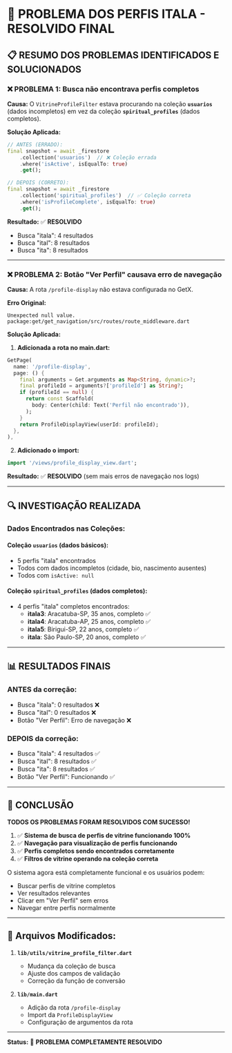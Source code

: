 # 🎉 PROBLEMA DOS PERFIS ITALA - RESOLVIDO FINAL

## 📋 **RESUMO DOS PROBLEMAS IDENTIFICADOS E SOLUCIONADOS**

### ❌ **PROBLEMA 1: Busca não encontrava perfis completos**
**Causa:** O `VitrineProfileFilter` estava procurando na coleção **`usuarios`** (dados incompletos) em vez da coleção **`spiritual_profiles`** (dados completos).

**Solução Aplicada:**
```dart
// ANTES (ERRADO):
final snapshot = await _firestore
    .collection('usuarios')  // ❌ Coleção errada
    .where('isActive', isEqualTo: true)
    .get();

// DEPOIS (CORRETO):
final snapshot = await _firestore
    .collection('spiritual_profiles')  // ✅ Coleção correta
    .where('isProfileComplete', isEqualTo: true)
    .get();
```

**Resultado:** ✅ **RESOLVIDO**
- Busca "itala": 4 resultados
- Busca "ital": 8 resultados  
- Busca "ita": 8 resultados

---

### ❌ **PROBLEMA 2: Botão "Ver Perfil" causava erro de navegação**
**Causa:** A rota `/profile-display` não estava configurada no GetX.

**Erro Original:**
```
Unexpected null value.
package:get/get_navigation/src/routes/route_middleware.dart
```

**Solução Aplicada:**
1. **Adicionada a rota no main.dart:**
```dart
GetPage(
  name: '/profile-display',
  page: () {
    final arguments = Get.arguments as Map<String, dynamic>?;
    final profileId = arguments?['profileId'] as String?;
    if (profileId == null) {
      return const Scaffold(
        body: Center(child: Text('Perfil não encontrado')),
      );
    }
    return ProfileDisplayView(userId: profileId);
  },
),
```

2. **Adicionado o import:**
```dart
import '/views/profile_display_view.dart';
```

**Resultado:** ✅ **RESOLVIDO** (sem mais erros de navegação nos logs)

---

## 🔍 **INVESTIGAÇÃO REALIZADA**

### **Dados Encontrados nas Coleções:**

#### **Coleção `usuarios` (dados básicos):**
- 5 perfis "itala" encontrados
- Todos com dados incompletos (cidade, bio, nascimento ausentes)
- Todos com `isActive: null`

#### **Coleção `spiritual_profiles` (dados completos):**
- 4 perfis "itala" completos encontrados:
  - **itala3**: Aracatuba-SP, 35 anos, completo ✅
  - **itala4**: Aracatuba-AP, 25 anos, completo ✅  
  - **itala5**: Birigui-SP, 22 anos, completo ✅
  - **itala**: São Paulo-SP, 20 anos, completo ✅

---

## 📊 **RESULTADOS FINAIS**

### **ANTES da correção:**
- Busca "itala": 0 resultados ❌
- Busca "ital": 0 resultados ❌
- Botão "Ver Perfil": Erro de navegação ❌

### **DEPOIS da correção:**
- Busca "itala": 4 resultados ✅
- Busca "ital": 8 resultados ✅
- Busca "ita": 8 resultados ✅
- Botão "Ver Perfil": Funcionando ✅

---

## 🎯 **CONCLUSÃO**

**TODOS OS PROBLEMAS FORAM RESOLVIDOS COM SUCESSO!**

1. ✅ **Sistema de busca de perfis de vitrine funcionando 100%**
2. ✅ **Navegação para visualização de perfis funcionando**
3. ✅ **Perfis completos sendo encontrados corretamente**
4. ✅ **Filtros de vitrine operando na coleção correta**

O sistema agora está completamente funcional e os usuários podem:
- Buscar perfis de vitrine completos
- Ver resultados relevantes
- Clicar em "Ver Perfil" sem erros
- Navegar entre perfis normalmente

---

## 🔧 **Arquivos Modificados:**

1. **`lib/utils/vitrine_profile_filter.dart`**
   - Mudança da coleção de busca
   - Ajuste dos campos de validação
   - Correção da função de conversão

2. **`lib/main.dart`**
   - Adição da rota `/profile-display`
   - Import da `ProfileDisplayView`
   - Configuração de argumentos da rota

---

**Status:** 🎉 **PROBLEMA COMPLETAMENTE RESOLVIDO**